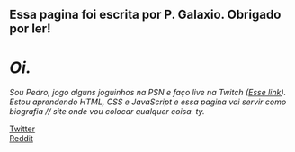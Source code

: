 ## Essa pagina foi escrita por P. Galaxio. Obrigado por ler!

# *Oi.*
*Sou Pedro, jogo alguns joguinhos na PSN e faço live na <em>Twitch</em> (<a href="https://www.twitch.tv/galaxiopoint">Esse link</a>). Estou aprendendo HTML, CSS e JavaScript e essa pagina vai servir como biografia // site onde vou colocar qualquer coisa. ty.* <br>

<a href="https://twitter.com/GalaxioPoint">Twitter</a> <br>
<a href="https://www.reddit.com/user/GalaxioI">Reddit</a>
